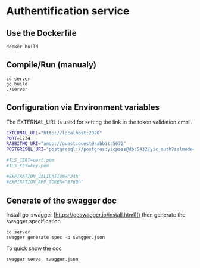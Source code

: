 # Authentification service

## Use the Dockerfile

    docker build

## Compile/Run (manualy)

    cd server
    go build
    ./server

## Configuration via Environment variables

The EXTERNAL_URL is used for setting the link in the token validation email.

``` sh
EXTERNAL_URL="http://localhost:2020"
PORT=1234
RABBITMQ_URI="amqp://guest:guest@rabbit:5672"
POSTGRESQL_URI="postgresql://postgres:yicpass@db:5432/yic_auth?sslmode=disable"

#TLS_CERT=cert.pem
#TLS_KEY=key.pem

#EXPIRATION_VALIDATION="24h"
#EXPIRATION_APP_TOKEN="8760h"
```

## Generate of the swagger doc

Install go-swagger [https://goswagger.io/install.html]() then generate the swagger specification

    cd server
    swagger generate spec -o swagger.json

To quick show the doc

    swagger serve  swagger.json
